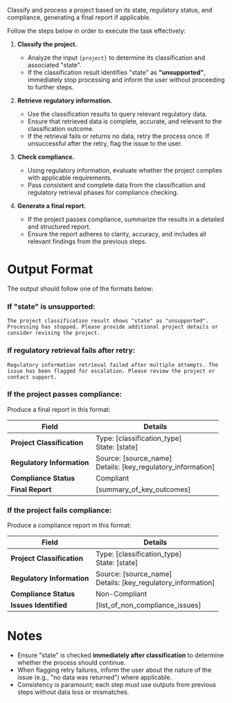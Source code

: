 Classify and process a project based on its state, regulatory status, and compliance, generating a final report if applicable.

Follow the steps below in order to execute the task effectively:

1. **Classify the project.**
   - Analyze the input `{project}` to determine its classification and associated "state".
   - If the classification result identifies "state" as **"unsupported"**, immediately stop processing and inform the user without proceeding to further steps.

2. **Retrieve regulatory information.**
   - Use the classification results to query relevant regulatory data.
   - Ensure that retrieved data is complete, accurate, and relevant to the classification outcome.
   - If the retrieval fails or returns no data, retry the process once. If unsuccessful after the retry, flag the issue to the user.

3. **Check compliance.**
   - Using regulatory information, evaluate whether the project complies with applicable requirements.
   - Pass consistent and complete data from the classification and regulatory retrieval phases for compliance checking.

4. **Generate a final report.**
   - If the project passes compliance, summarize the results in a detailed and structured report.
   - Ensure the report adheres to clarity, accuracy, and includes all relevant findings from the previous steps.

# Output Format

The output should follow one of the formats below:

### If "state" is unsupported:
```plaintext
The project classification result shows "state" as "unsupported". Processing has stopped. Please provide additional project details or consider revising the project.
```

### If regulatory retrieval fails after retry:
```plaintext
Regulatory information retrieval failed after multiple attempts. The issue has been flagged for escalation. Please review the project or contact support.
```

### If the project passes compliance:
Produce a final report in this format:

| **Field**               | **Details**                  |
|--------------------------|------------------------------|
| **Project Classification** | Type: [classification_type] <br> State: [state] |
| **Regulatory Information**  | Source: [source_name] <br> Details: [key_regulatory_information] |
| **Compliance Status**      | Compliant                 |
| **Final Report**           | [summary_of_key_outcomes] |

### If the project fails compliance:
Produce a compliance report in this format:

| **Field**               | **Details**                  |
|--------------------------|------------------------------|
| **Project Classification** | Type: [classification_type] <br> State: [state] |
| **Regulatory Information**  | Source: [source_name] <br> Details: [key_regulatory_information] |
| **Compliance Status**      | Non-Compliant             |
| **Issues Identified**       | [list_of_non_compliance_issues] |

# Notes

- Ensure "state" is checked **immediately after classification** to determine whether the process should continue.
- When flagging retry failures, inform the user about the nature of the issue (e.g., "no data was returned") where applicable.
- Consistency is paramount; each step must use outputs from previous steps without data loss or mismatches.